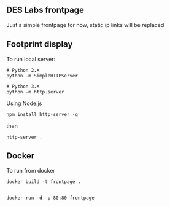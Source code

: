 ## DES Labs frontpage

Just a simple frontpage for now, static ip links will be replaced

## Footprint display

To run local server:

    # Python 2.X
    python -m SimpleHTTPServer

    # Python 3.X
    python -m http.server

Using Node.js

    npm install http-server -g

then

    http-server .

## Docker

To run from docker

    docker build -t frontpage .


    docker run -d -p 80:80 frontpage
